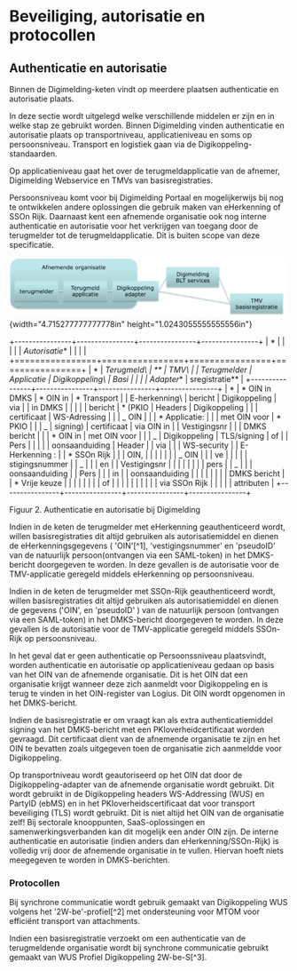 
# Beveiliging, autorisatie en protocollen

## Authenticatie en autorisatie

Binnen de Digimelding-keten vindt op meerdere plaatsen authenticatie en
autorisatie plaats.

In deze sectie wordt uitgelegd welke verschillende middelen er zijn en
in welke stap ze gebruikt worden. Binnen Digimelding vinden
authenticatie en autorisatie plaats op transportniveau, applicatieniveau
en soms op persoonsniveau. Transport en logistiek gaan via de
Digikoppeling-standaarden.

Op applicatieniveau gaat het over de terugmeldapplicatie van de afnemer,
Digimelding Webservice en TMVs van basisregistraties.

Persoonsniveau komt voor bij Digimelding Portaal en mogelijkerwijs bij
nog te ontwikkelen andere oplossingen die gebruik maken van eHerkenning
of SSOn Rijk. Daarnaast kent een afnemende organisatie ook nog interne
authenticatie en autorisatie voor het verkrijgen van toegang door de
terugmelder tot de terugmeldapplicatie. Dit is buiten scope van deze
specificatie.

![Authenticatie en autorisatie bij Digimelding](images/image2.png){width="4.715277777777778in"
height="1.0243055555555556in"}

+----------------+----------------+----------------+----------------+
| *              |                |                |                |
| *Autorisatie** |                |                |                |
+================+================+================+================+
| *              | **Terugmeld\   | **             | **TMV\         |
| *Terugmelder** | Applicatie**   | Digikoppeling\ | Basi           |
|                |                | Adapter**      | sregistratie** |
+----------------+----------------+----------------+----------------+
| \*             | \* OIN in DMKS | \* OIN in      | \* Transport   |
| E-herkenning\  | bericht        | Digikoppeling  | via            |
| in DMKS        |                |                |                |
| bericht        | \* (PKIO       | Headers        | Digikoppeling  |
|                | certificaat    | WS-Adressing   |                |
| \_ OIN         |                |                | \* Applicatie: |
|                | met OIN voor   | \* PKIO        |                |
| \_             | signing)       | certificaat    | via OIN in     |
| Vestigingsnr   |                |                | DMKS bericht   |
|                | \* OIN in      | met OIN voor   |                |
| \_             | Digikoppeling  | TLS/signing    | of             |
| Pers           |                |                |                |
| oonsaanduiding | Header         |                | via            |
|                | WS-security    |                | E-Herkenning : |
| \* SSOn Rijk   |                |                | OIN,           |
|                |                |                |                |
| \_ OIN         |                |                | ve             |
|                |                |                | stigingsnummer |
| \_             |                |                | en             |
| Vestigingsnr   |                |                |                |
|                |                |                | pers           |
| \_             |                |                | oonsaanduiding |
| Pers           |                |                | in             |
| oonsaanduiding |                |                |                |
|                |                |                | DMKS bericht   |
| \* Vrije keuze |                |                |                |
|                |                |                | of             |
|                |                |                |                |
|                |                |                | via SSOn Rijk  |
|                |                |                | attributen     |
+----------------+----------------+----------------+----------------+

Figuur 2. Authenticatie en autorisatie bij Digimelding

Indien in de keten de terugmelder met eHerkenning geauthenticeerd wordt,
willen basisregistraties dit altijd gebruiken als autorisatiemiddel en
dienen de eHerkenningsgegevens ( 'OIN'[^1], 'vestigingsnummer' en
'pseudoID' van de natuurlijk persoon(ontvangen via een SAML-token) in
het DMKS-bericht doorgegeven te worden. In deze gevallen is de
autorisatie voor de TMV-applicatie geregeld middels eHerkenning op
persoonsniveau.

Indien in de keten de terugmelder met SSOn-Rijk geauthenticeerd wordt,
willen basisregistraties dit altijd gebruiken als autorisatiemiddel en
dienen de gegevens ('OIN', en 'pseudoID' ) van de natuurlijk persoon
(ontvangen via een SAML-token) in het DMKS-bericht doorgegeven te
worden. In deze gevallen is de autorisatie voor de TMV-applicatie
geregeld middels SSOn-Rijk op persoonsniveau.

In het geval dat er geen authenticatie op Persoonssniveau plaatsvindt,
worden authenticatie en autorisatie op applicatieniveau gedaan op basis
van het OIN van de afnemende organisatie. Dit is het OIN dat een
organisatie krijgt wanneer deze zich aanmeldt voor Digikoppeling en is
terug te vinden in het OIN-register van Logius. Dit OIN wordt opgenomen
in het DMKS-bericht.

Indien de basisregistratie er om vraagt kan als extra
authenticatiemiddel signing van het DMKS-bericht met een
PKIoverheidcertificaat worden gevraagd. Dit certificaat dient van de
afnemende organisatie te zijn en het OIN te bevatten zoals uitgegeven
toen de organisatie zich aanmeldde voor Digikoppeling.

Op transportniveau wordt geautoriseerd op het OIN dat door de
Digikoppeling-adapter van de afnemende organisatie wordt gebruikt. Dit
wordt gebruikt in de Digikoppeling headers WS-Addressing (WUS) en
PartyID (ebMS) en in het PKIoverheidscertificaat dat voor transport
beveiliging (TLS) wordt gebruikt. Dit is niet altijd het OIN van de
organisatie zelf! Bij sectorale knooppunten, SaaS-oplossingen en
samenwerkingsverbanden kan dit mogelijk een ander OIN zijn. De interne
authenticatie en autorisatie (indien anders dan eHerkenning/SSOn-Rijk)
is volledig vrij door de afnemende organisatie in te vullen. Hiervan
hoeft niets meegegeven te worden in DMKS-berichten.

### Protocollen

Bij synchrone communicatie wordt gebruik gemaakt van Digikoppeling WUS
volgens het '2W-be'-profiel[^2] met ondersteuning voor MTOM voor
efficiënt transport van attachments.

Indien een basisregistratie verzoekt om een authenticatie van de
terugmeldende organisatie wordt bij synchrone communicatie gebruikt
gemaakt van WUS Profiel Digikoppeling 2W-be-S[^3].
